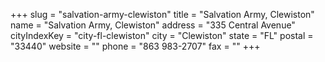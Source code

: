 +++
slug = "salvation-army-clewiston"
title = "Salvation Army, Clewiston"
name = "Salvation Army, Clewiston"
address = "335 Central Avenue"
cityIndexKey = "city-fl-clewiston"
city = "Clewiston"
state = "FL"
postal = "33440"
website = ""
phone = "863 983-2707"
fax = ""
+++
